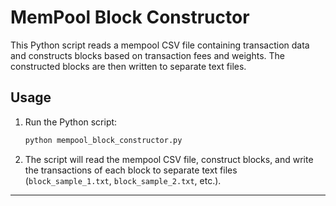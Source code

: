 # MemPool Block Constructor

This Python script reads a mempool CSV file containing transaction data and constructs blocks based on transaction fees and weights. The constructed blocks are then written to separate text files.

## Usage

1. Run the Python script:

    ```bash
    python mempool_block_constructor.py
    ```

2. The script will read the mempool CSV file, construct blocks, and write the transactions of each block to separate text files (`block_sample_1.txt`, `block_sample_2.txt`, etc.).

---


